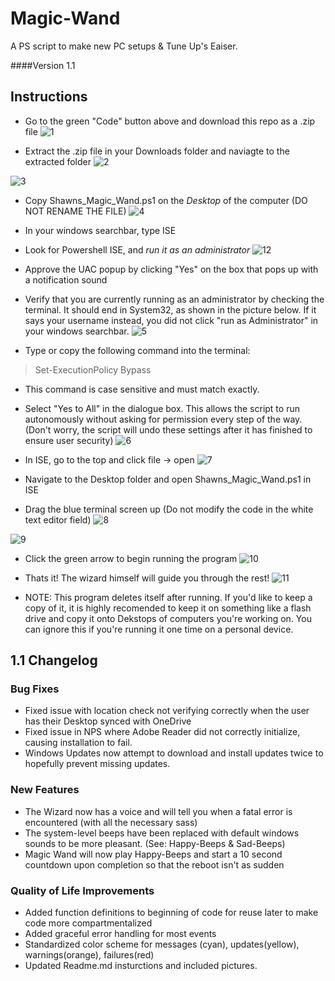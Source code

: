 # Magic-Wand
A PS script to make new PC setups &amp; Tune Up's Eaiser.

####Version 1.1



## Instructions
- Go to the green "Code" button above and download this repo as a .zip file
![1](https://user-images.githubusercontent.com/10052698/204049058-98bc26ae-b44e-4851-8a7f-6ce904b9bc19.PNG)

- Extract the .zip file in your Downloads folder and naviagte to the extracted folder
![2](https://user-images.githubusercontent.com/10052698/204050172-8fb97cda-79a7-4eed-948a-65393bdf7cad.PNG)

![3](https://user-images.githubusercontent.com/10052698/204050201-e224cf28-3ac8-40e0-acbb-12fe5e08c846.PNG)



- Copy Shawns_Magic_Wand.ps1 on the *Desktop* of the computer (DO NOT RENAME THE FILE)
![4](https://user-images.githubusercontent.com/10052698/204050241-db9bf90f-e786-4af1-b691-84bb45d6e824.PNG)


- In your windows searchbar, type ISE
- Look for Powershell ISE, and *run it as an administrator*
![12](https://user-images.githubusercontent.com/10052698/204050376-9f214940-fa4c-42d5-9b9a-12ac79546fb4.png)


- Approve the UAC popup by clicking "Yes" on the box that pops up with a notification sound

- Verify that you are currently running as an administrator by checking the terminal. It should end in System32, as shown in the picture below. If it says your username instead, you did not click "run as Administrator" in your windows searchbar.
![5](https://user-images.githubusercontent.com/10052698/204050602-ac79aa4b-f34a-45fb-9166-59bbb1c83681.PNG)



- Type or copy the following command into the terminal:

 > Set-ExecutionPolicy Bypass
 
 - This command is case sensitive and must match exactly. 



- Select "Yes to All" in the dialogue box. This allows the script to run autonomously without asking for permission every step of the way. (Don't worry, the script will undo these settings after it has finished to ensure user security)
![6](https://user-images.githubusercontent.com/10052698/204050768-d30b9b90-90ae-4a60-ae73-72fe4f2a3ef3.PNG)

- In ISE, go to the top and click file -> open
![7](https://user-images.githubusercontent.com/10052698/204050776-d67a0e52-03b0-45d5-b091-fe5de5ee6606.png)

- Navigate to the Desktop folder and open Shawns_Magic_Wand.ps1 in ISE
- Drag the blue terminal screen up (Do not modify the code in the white text editor field)
![8](https://user-images.githubusercontent.com/10052698/204050793-8d7ab9c1-1261-487c-bff9-3fe031c7fb4a.PNG)

![9](https://user-images.githubusercontent.com/10052698/204050810-bf15447f-9ff8-4c2f-b9ee-b898e46ecd1b.PNG)

- Click the green arrow to begin running the program
![10](https://user-images.githubusercontent.com/10052698/204050832-a82b7d16-23ed-466c-bf14-f15eb9003752.PNG)


- Thats it! The wizard himself will guide you through the rest!
![11](https://user-images.githubusercontent.com/10052698/204050843-bd7fe221-5e5c-4abc-a499-d64a8a3c5947.PNG)


- NOTE: This program deletes itself after running. If you'd like to keep a copy of it, it is highly recomended to keep it on something like a flash drive and copy it onto Dekstops of computers you're working on. You can ignore this if you're running it one time on a personal device.


## 1.1 Changelog

### Bug Fixes
- Fixed issue with location check not verifying correctly when the user has their Desktop synced with OneDrive
- Fixed issue in NPS where Adobe Reader did not correctly initialize, causing installation to fail.
- Windows Updates now attempt to download and install updates twice to hopefully prevent missing updates.

### New Features
- The Wizard now has a voice and will tell you when a fatal error is encountered (with all the necessary sass)
- The system-level beeps have been replaced with default windows sounds to be more pleasant. (See: Happy-Beeps & Sad-Beeps)
- Magic Wand will now play Happy-Beeps and start a 10 second countdown upon completion so that the reboot isn't as sudden

### Quality of Life Improvements
- Added function definitions to beginning of code for reuse later to make code more compartmentalized
- Added graceful error handling for most events
- Standardized color scheme for messages (cyan), updates(yellow), warnings(orange), failures(red)
- Updated Readme.md insturctions and included pictures. 







